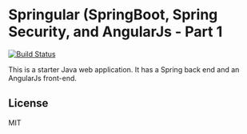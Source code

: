 # Springular (SpringBoot, Spring Security, and AngularJs - Part 1


[![Build Status](https://travis-ci.org/dantullis/springular-1.svg?branch=master)](https://travis-ci.org/dantullis/springular-1)

This is a starter Java web application. It has a Spring back end and an AngularJs front-end. 


License
----

MIT